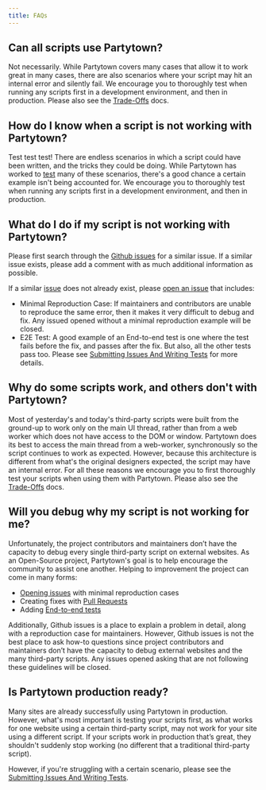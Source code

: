 ```yaml
---
title: FAQs
---
```


## Can all scripts use Partytown?

Not necessarily. While Partytown covers many cases that allow it to work great in many cases, there are also scenarios where your script may hit an internal error and silently fail. We encourage you to thoroughly test when running any scripts first in a development environment, and then in production. Please also see the [Trade-Offs](/trade-offs) docs.

## How do I know when a script is not working with Partytown?

Test test test! There are endless scenarios in which a script could have been written, and the tricks they could be doing. While Partytown has worked to [test](/tests/) many of these scenarios, there's a good chance a certain example isn't being accounted for. We encourage you to thoroughly test when running any scripts first in a development environment, and then in production.

## What do I do if my script is not working with Partytown?

Please first search through the [Github issues](https://github.com/KhulnaSoft/partytown/issues) for a similar issue. If a similar issue exists, please add a comment with as much additional information as possible.

If a similar [issue](https://github.com/KhulnaSoft/partytown/issues) does not already exist, please [open an issue](https://github.com/KhulnaSoft/partytown/issues/new/choose) that includes:

- Minimal Reproduction Case: If maintainers and contributors are unable to reproduce the same error, then it makes it very difficult to debug and fix. Any issued opened without a minimal reproduction example will be closed.
- E2E Test: A good example of an End-to-end test is one where the test fails before the fix, and passes after the fix. But also, all the other tests pass too. Please see [Submitting Issues And Writing Tests](https://github.com/KhulnaSoft/partytown/blob/main/CONTRIBUTING.md#submitting-issues-and-writing-tests) for more details.

## Why do some scripts work, and others don't with Partytown?

Most of yesterday's and today's third-party scripts were built from the ground-up to work only on the main UI thread, rather than from a web worker which does not have access to the DOM or window. Partytown does its best to access the main thread from a web-worker, synchronously so the script continues to work as expected. However, because this architecture is different from what's the original designers expected, the script may have an internal error. For all these reasons we encourage you to first thoroughly test your scripts when using them with Partytown. Please also see the [Trade-Offs](/trade-offs) docs.

## Will you debug why my script is not working for me?

Unfortunately, the project contributors and maintainers don’t have the capacity to debug every single third-party script on external websites. As an Open-Source project, Partytown's goal is to help encourage the community to assist one another. Helping to improvement the project can come in many forms:

- [Opening issues](https://github.com/KhulnaSoft/partytown/blob/main/CONTRIBUTING.md#submitting-issues-and-writing-tests) with minimal reproduction cases
- Creating fixes with [Pull Requests](https://github.com/KhulnaSoft/partytown/blob/main/CONTRIBUTING.md#submitting-issues-and-writing-tests)
- Adding [End-to-end tests](/tests/)

Additionally, Github issues is a place to explain a problem in detail, along with a reproduction case for maintainers. However, Github issues is not the best place to ask how-to questions since project contributors and maintainers don’t have the capacity to debug external websites and the many third-party scripts. Any issues opened asking that are not following these guidelines will be closed.

## Is Partytown production ready?

Many sites are already successfully using Partytown in production. However, what's most important is testing your scripts first, as what works for one website using a certain third-party script, may not work for your site using a different script. If your scripts work in production that’s great, they shouldn't suddenly stop working (no different that a traditional third-party script).

However, if you're struggling with a certain scenario, please see the [Submitting Issues And Writing Tests](https://github.com/KhulnaSoft/partytown/blob/main/CONTRIBUTING.md#submitting-issues-and-writing-tests).
